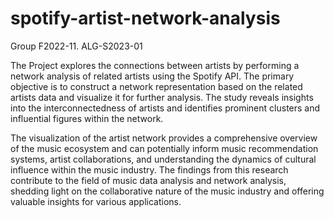 # spotify-artist-network-analysis
Group F2022-11.
ALG-S2023-01

The Project explores the connections between artists by performing a network analysis of related artists using the Spotify API. The primary objective is to construct a network representation based on the related artists data and visualize it for further analysis. The study reveals insights into the interconnectedness of artists and identifies prominent clusters and influential figures within the network.

The visualization of the artist network provides a comprehensive overview of the music ecosystem and can potentially inform music recommendation systems, artist collaborations, and understanding the dynamics of cultural influence within the music industry. The findings from this research contribute to the field of music data analysis and network analysis, shedding light on the collaborative nature of the music industry and offering valuable insights for various applications.


